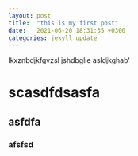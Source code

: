 ```yaml
---
layout: post
title:  "this is my first post"
date:   2021-06-20 18:31:35 +0300
categories: jekyll update
---
```

lkxznbdjkfgvzsl jshdbglie asldjkghab'
# scasdfdsasfa
## asfdfa
### afsfsd